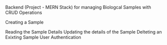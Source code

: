 Backend (Project - MERN Stack) for managing Biologcal Samples with CRUD Operations


Creating a Sample

Reading the Sample Details
Updating the details of the Sample
Delteting an Exixting Sample
User Authentication
